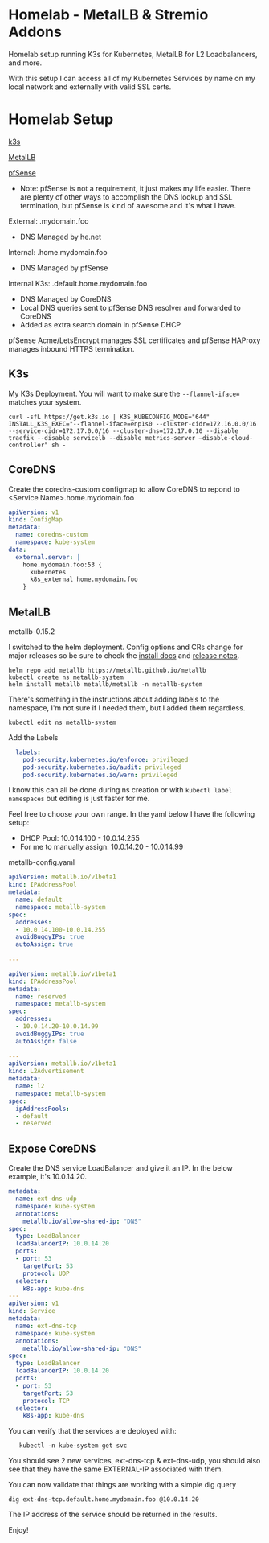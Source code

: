 # Homelab - MetalLB & Stremio Addons

Homelab setup running K3s for Kubernetes, MetalLB for L2 Loadbalancers, and more.

With this setup I can access all of my Kubernetes Services by name on my local network and externally with valid SSL certs.

# Homelab Setup
[k3s](https://k3s.io/)

[MetalLB](https://metallb.io/)

[pfSense](https://www.netgate.com/)
 
 - Note: pfSense is not a requirement, it just makes my life easier. There are plenty of other ways to accomplish the DNS lookup and SSL termination, but pfSense is kind of awesome and it's what I have.

External: .mydomain.foo

 - DNS Managed by he.net 

Internal: .home.mydomain.foo

 - DNS Managed by pfSense

Internal K3s: .default.home.mydomain.foo

 - DNS Managed by CoreDNS
 - Local DNS queries sent to pfSense DNS resolver and forwarded to CoreDNS
 - Added as extra search domain in pfSense DHCP

pfSense Acme/LetsEncrypt manages SSL certificates and pfSense HAProxy manages inbound HTTPS termination.

## K3s
My K3s Deployment. You will want to make sure the `--flannel-iface=` matches your system.

    curl -sfL https://get.k3s.io | K3S_KUBECONFIG_MODE="644" INSTALL_K3S_EXEC="--flannel-iface=enp1s0 --cluster-cidr=172.16.0.0/16 --service-cidr=172.17.0.0/16 --cluster-dns=172.17.0.10 --disable traefik --disable servicelb --disable metrics-server —disable-cloud-controller" sh -
## CoreDNS

Create the coredns-custom configmap to allow CoreDNS to repond to \<Service Name>.home.mydomain.foo

```yaml
apiVersion: v1
kind: ConfigMap
metadata:
  name: coredns-custom
  namespace: kube-system
data:
  external.server: |
    home.mydomain.foo:53 {
      kubernetes
      k8s_external home.mydomain.foo
    }
```

## MetalLB
metallb-0.15.2

I switched to the helm deployment. Config options and CRs change for major releases so be sure to check the [install docs](https://metallb.io/installation/) and [release notes](https://metallb.io/release-notes/).  

```
helm repo add metallb https://metallb.github.io/metallb
kubectl create ns metallb-system
helm install metallb metallb/metallb -n metallb-system
```

There's something in the instructions about adding labels to the namespace, I'm not sure if I needed them, but I added them regardless.

    kubectl edit ns metallb-system
Add the Labels
```yaml
  labels:
    pod-security.kubernetes.io/enforce: privileged
    pod-security.kubernetes.io/audit: privileged
    pod-security.kubernetes.io/warn: privileged
```
I know this can all be done during ns creation or with `kubectl label namespaces` but editing is just faster for me.

Feel free to choose your own range. In the yaml below I have the following setup:

 - DHCP Pool: 10.0.14.100 - 10.0.14.255
 - For me to manually assign: 10.0.14.20 - 10.0.14.99

metallb-config.yaml
```yaml
apiVersion: metallb.io/v1beta1
kind: IPAddressPool
metadata:
  name: default
  namespace: metallb-system
spec:
  addresses:
  - 10.0.14.100-10.0.14.255
  avoidBuggyIPs: true
  autoAssign: true
  
---

apiVersion: metallb.io/v1beta1
kind: IPAddressPool
metadata:
  name: reserved
  namespace: metallb-system
spec:
  addresses:
  - 10.0.14.20-10.0.14.99
  avoidBuggyIPs: true
  autoAssign: false
  
---
apiVersion: metallb.io/v1beta1
kind: L2Advertisement
metadata:
  name: l2
  namespace: metallb-system
spec:
  ipAddressPools:
  - default
  - reserved
```

## Expose CoreDNS
Create the DNS service LoadBalancer and give it an IP. In the below example, it's 10.0.14.20.
```yaml
metadata:
  name: ext-dns-udp
  namespace: kube-system
  annotations:
    metallb.io/allow-shared-ip: "DNS"
spec:
  type: LoadBalancer
  loadBalancerIP: 10.0.14.20
  ports:
  - port: 53
    targetPort: 53
    protocol: UDP
  selector:
    k8s-app: kube-dns
---
apiVersion: v1
kind: Service
metadata:
  name: ext-dns-tcp
  namespace: kube-system
  annotations:
    metallb.io/allow-shared-ip: "DNS"
spec:
  type: LoadBalancer
  loadBalancerIP: 10.0.14.20
  ports:
  - port: 53
    targetPort: 53
    protocol: TCP
  selector:
    k8s-app: kube-dns
```

You can verify that the services are deployed with:

	   kubectl -n kube-system get svc
You should see 2 new services, ext-dns-tcp  & ext-dns-udp, you should also see that they have the same EXTERNAL-IP associated with them.

You can now validate that things are working with a simple dig query

    dig ext-dns-tcp.default.home.mydomain.foo @10.0.14.20

The IP address of the service should be returned in the results.

Enjoy!
